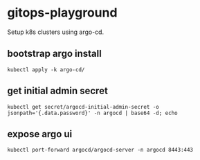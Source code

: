 # gitops-playground

Setup k8s clusters using argo-cd.

## bootstrap argo install
```
kubectl apply -k argo-cd/
```

## get initial admin secret
```
kubectl get secret/argocd-initial-admin-secret -o jsonpath='{.data.password}' -n argocd | base64 -d; echo
```

## expose argo ui
```
kubectl port-forward argocd/argocd-server -n argocd 8443:443
```

